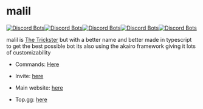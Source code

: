 # malil

[![Discord Bots](https://top.gg/api/widget/status/749020331187896410.svg)](https://top.gg/bot/749020331187896410)[![Discord Bots](https://top.gg/api/widget/servers/749020331187896410.svg?noavatar=true)](https://top.gg/bot/749020331187896410)[![Discord Bots](https://top.gg/api/widget/upvotes/749020331187896410.svg?noavatar=true)](https://top.gg/bot/749020331187896410)[![Discord Bots](https://top.gg/api/widget/lib/749020331187896410.svg?noavatar=true)](https://top.gg/bot/749020331187896410)[![Discord Bots](https://top.gg/api/widget/owner/749020331187896410.svg?noavatar=true)](https://top.gg/bot/749020331187896410)


malil is [The Trickster](https://skyblockdev.github.io/the-trickster) but with a better name and better made in typescript to get the best possible bot its also using the akairo framework giving it lots of customizability

* Commands: [Here](https://skyblockdev.github.io/malil-commands)

* Invite: [here](https://discord.com/oauth2/authorize?client_id=749020331187896410&scope=bot&permissions=0)

* Main website: [here](https://skyblockdev.github.io/)

* Top.gg: [here](https://top.gg/bot/749020331187896410)
